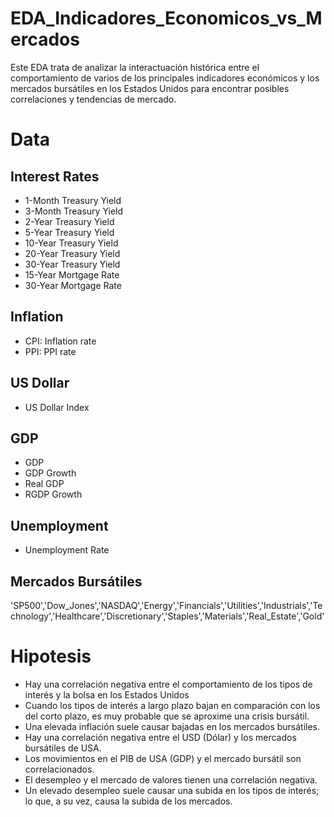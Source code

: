# EDA_Indicadores_Economicos_vs_Mercados
Este EDA trata de analizar la interactuación histórica entre el comportamiento de varios de los principales indicadores económicos y los mercados bursátiles en los Estados Unidos para encontrar posibles correlaciones y tendencias de mercado.

# Data
## Interest Rates
- 1-Month Treasury Yield
- 3-Month Treasury Yield
- 2-Year Treasury Yield
- 5-Year Treasury Yield
- 10-Year Treasury Yield
- 20-Year Treasury Yield
- 30-Year Treasury Yield
- 15-Year Mortgage Rate
- 30-Year Mortgage Rate
## Inflation
- CPI: Inflation rate
- PPI: PPI rate

## US Dollar
- US Dollar Index

## GDP
- GDP
- GDP Growth
- Real GDP
- RGDP Growth

## Unemployment
- Unemployment Rate

## Mercados Bursátiles
'SP500','Dow_Jones','NASDAQ','Energy','Financials','Utilities','Industrials','Technology','Healthcare','Discretionary','Staples','Materials','Real_Estate','Gold'

# Hipotesis
- Hay una correlación negativa entre el comportamiento de los tipos de interés y la bolsa en los Estados Unidos
- Cuando los tipos de interés a largo plazo bajan en comparación con los del corto plazo, es muy probable que se aproxime una crisis bursátil.
- Una elevada inflación suele causar bajadas en los mercados bursátiles.
- Hay una correlación negativa entre el USD (Dólar) y los mercados bursátiles de USA.
- Los movimientos en el PIB de USA (GDP) y el mercado bursátil son correlacionados.
- El desempleo y el mercado de valores tienen una correlación negativa.
- Un elevado desempleo suele causar una subida en los tipos de interés; lo que, a su vez, causa la subida de los mercados.
